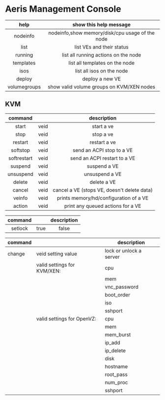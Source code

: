# Aeris Management Console

|     help     |              show this help message             |
|:------------:|:-----------------------------------------------:|
|   nodeinfo   | nodeinfo,show memory/disk/cpu usage of the node |
|     list     | list VEs and their status                       |
|    running   | list all running actions on the node            |
|   templates  | list all templates on the node                  |
|     isos     | list all isos on the node                       |
|    deploy    | deploy a new VE                                 |
| volumegroups | show valid volume groups on KVM/XEN nodes       |


## KVM


|   command   |      |                 description                 |
|:-----------:|------|:-------------------------------------------:|
|    start    | veid | start a ve                                  |
|     stop    | veid | stop a ve                                   |
|   restart   | veid | restart a ve                                |
|   softstop  | veid | send an ACPI stop to a VE                   |
| softrestart | veid | send an ACPI restart to a VE                |
|   suspend   | veid | suspend a VE                                |
|  unsuspend  | veid | unsuspend a VE                              |
|    delete   | veid | delete a VE                                 |
|    cancel   | veid | cancel a VE (stops VE, doesn't delete data) |
|    veinfo   | veid | prints memory/hd/configuration of a VE      |
| action      | veid | print any queued actions for a VE           |


| command |            |       description       |
|:-------:|------------|:-----------------------:|
| setlock | true|false | lock or unlock a server |


| command |                             | description             |
|---------|-----------------------------|-------------------------|
| change  | veid setting value          | lock or unlock a server |
|         | valid settings for KVM/XEN: | cpu                     |
|         |                             | mem                     |
|         |                             | vnc_password            |
|         |                             | boot_order              |
|         |                             | iso                     |
|         |                             | sshport                 |
|         | valid settings for OpenVZ:  | cpu                     |
|         |                             | mem                     |
|         |                             | mem_burst               |
|         |                             | ip_add                  |
|         |                             | ip_delete               |
|         |                             | disk                    |
|         |                             | hostname                |
|         |                             | root_pass               |
|         |                             | num_proc                |
|         |                             | sshport                 |
